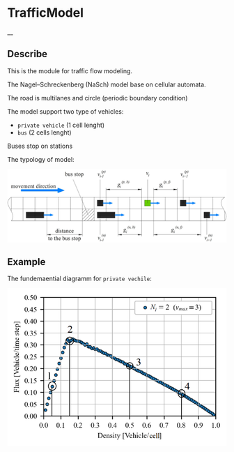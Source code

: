 # TrafficModel

__
## Describe 
This is the module for traffic flow modeling.

The Nagel–Schreckenberg (NaSch) model base on cellular automata.

The road is multilanes and circle (periodic boundary condition)

The model support two type of vehicles:

* `private vehicle` (1 cell lenght)
* `bus` (2 cells lenght)

Buses stop on stations

The typology of model:

![The topology](calculate/data/topology.jpg)

## Example

The fundemaential diagramm for `private vechile`:

![fundamential diagramm](calculate/data/fund.png)

